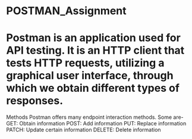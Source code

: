 # POSTMAN_Assignment

Postman is an application used for API testing. It is an HTTP client that tests HTTP requests, utilizing a graphical user interface, through which we obtain different types of responses.
====================================================================================================================================================
Methods
Postman offers many endpoint interaction methods. Some are-
GET: Obtain information 
POST: Add information
PUT: Replace information
PATCH: Update certain information
DELETE: Delete information

